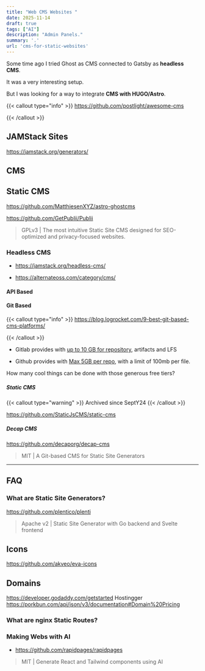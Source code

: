```yaml
---
title: "Web CMS Websites "
date: 2025-11-14
draft: true
tags: ["AI"]
description: "Admin Panels."
summary: '.'
url: 'cms-for-static-websites'
---
```


Some time ago I tried Ghost as CMS connected to Gatsby as **headless CMS**.

It was a very interesting setup.

But I was looking for a way to integrate **CMS with HUGO/Astro**.


{{< callout type="info" >}}
https://github.com/postlight/awesome-cms

{{< /callout >}}

## JAMStack Sites

https://jamstack.org/generators/

## CMS



## Static CMS

https://github.com/MatthiesenXYZ/astro-ghostcms


https://github.com/GetPublii/Publii

> GPLv3 | The most intuitive Static Site CMS designed for SEO-optimized and privacy-focused websites. 

### Headless CMS

* https://jamstack.org/headless-cms/

* https://alternateoss.com/category/cms/

#### API Based

#### Git Based




{{< callout type="info" >}}
https://blog.logrocket.com/9-best-git-based-cms-platforms/

{{< /callout >}}

* Gitlab provides with [up to 10 GB for repository](https://forum.gitlab.com/t/max-size-per-repo/17403), artifacts and LFS

* Github provides with [Max 5GB per repo](https://www.reddit.com/r/github/comments/xn8y97/is_there_a_limit_to_how_big_a_github_repo_can_be/), with a limit of 100mb per file.

How many cool things can be done with those generous free tiers?


##### Static CMS
{{< callout type="warning" >}}
Archived since SeptY24
{{< /callout >}}

https://github.com/StaticJsCMS/static-cms

##### Decap CMS

https://github.com/decaporg/decap-cms

> MIT |  A Git-based CMS for Static Site Generators 

---

## FAQ

### What are Static Site Generators?

https://github.com/plentico/plenti

> Apache v2 |  Static Site Generator with Go backend and Svelte frontend 

## Icons

https://github.com/akveo/eva-icons

## Domains

https://developer.godaddy.com/getstarted
Hostingger
https://porkbun.com/api/json/v3/documentation#Domain%20Pricing

### What are nginx Static Routes?


### Making Webs with AI

* https://github.com/rapidpages/rapidpages

> MIT |  Generate React and Tailwind components using AI 